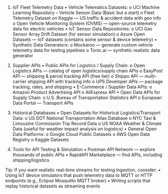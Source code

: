 1. IoT Fleet Telemetry Data
• Vehicle Telematics Datasets:
    o UCI Machine Learning Repository – Vehicle Sensor Data (Basic but a start)
    o Fleet Telemetry Dataset on Kaggle — US traffic & accident data with geo info
    o Open Vehicle Monitoring System (OVMS) — open-source telemetry data for electric vehicles
• IoT Sensor Data Repositories:
    o UCI Gas Sensor Array Drift Dataset (for sensor simulation)
    o Azure Open Datasets — IoT datasets (contains some sensor & device telemetry)
• Synthetic Data Generators:
    o Mockaroo — generate custom vehicle telemetry data for testing pipelines
    o Tonic.ai — synthetic realistic data generator
 
2. Supplier APIs
• Public APIs for Logistics / Supply Chain:
    o Open Logistics APIs — catalog of open logistics/supply chain APIs
    o EasyPost API — shipping & parcel tracking API (free tier)
    o Shippo API — multi-carrier shipping API with tracking info
    o UPS Developer APIs — package tracking, rates, and shipping
• E-Commerce / Supplier Data APIs:
    o Amazon Product Advertising API
    o AliExpress API
• Open Data APIs for Supply Chain:
    o U.S. Bureau of Transportation Statistics API
    o European Data Portal — Transport APIs
 
3. Historical Databases
• Open Datasets for Historical Logistics/Transport Data:
    o US DOT National Transportation Atlas Database
    o NYC Taxi & Limousine Commission Trip Record Data
    o US NOAA Weather & Climate Data (useful for weather impact analysis on logistics)
• General Open Data Platforms:
    o Google Cloud Public Datasets
    o AWS Open Data Registry
    o Kaggle Datasets
 
4. Tools for API Testing & Simulation
• Postman API Network — explore thousands of public APIs
• RapidAPI Marketplace — find APIs, including shipping/logistics
 
Tip:
If you want realistic real-time streams for testing ingestion, consider:
• Using IoT device simulators that push telemetry data to MQTT or HTTP endpoints (e.g., Eclipse Mosquitto MQTT broker)
• Writing scripts that replay historical datasets as streaming events